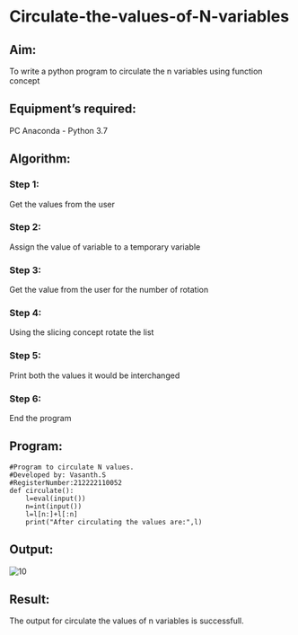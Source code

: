 # Circulate-the-values-of-N-variables
## Aim:
To write a python program to circulate the n variables using function concept
## Equipment’s required:
PC
Anaconda - Python 3.7
## Algorithm: 
### Step 1:
Get the values from the user

### Step 2:
Assign the value of variable to a temporary variable

### Step 3:
Get the value from the user for the number of rotation

### Step 4:
Using the slicing concept rotate the list

### Step 5:
Print both the values it would be interchanged

### Step 6:
End the program
## Program:
```
#Program to circulate N values.
#Developed by: Vasanth.S
#RegisterNumber:212222110052
def circulate():
    l=eval(input())
    n=int(input())
    l=l[n:]+l[:n]
    print("After circulating the values are:",l)
```


## Output:
![10](https://github.com/vasanth0908/Circulate-the-values-of-N-variables/assets/122000018/2c438a27-eb11-47f5-a5a7-3ea06109040a)


## Result:
The output for circulate the values of n variables is successfull.
